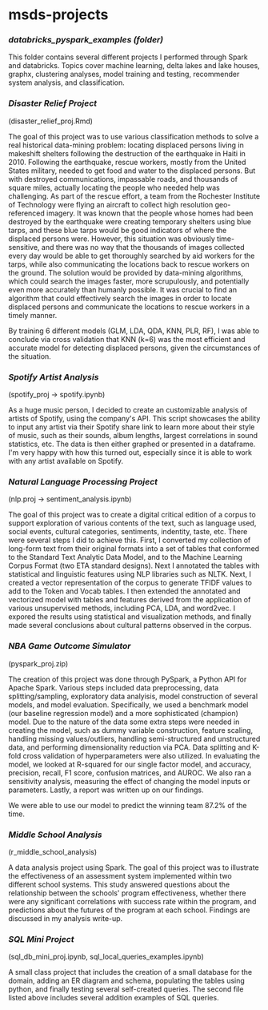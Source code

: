 # msds-projects 

### *databricks_pyspark_examples (folder)*
This folder contains several different projects I performed through Spark and databricks. Topics cover machine learning, delta lakes and lake houses, graphx, clustering analyses, model training and testing, recommender system analysis, and classification.

### *Disaster Relief Project*
(disaster_relief_proj.Rmd)<p>
 
The goal of this project was to use various classification methods to solve a real historical data-mining problem: locating displaced persons living in makeshift shelters following the destruction of the earthquake in Haiti in 2010. Following the earthquake, rescue workers, mostly from the United States military, needed to get food and water to the displaced persons. But with destroyed communications, impassable roads, and thousands of square miles, actually locating the people who needed help was challenging. As part of the rescue effort, a team from the Rochester Institute of Technology were flying an aircraft to collect high resolution geo-referenced imagery. It was known that the people whose homes had been destroyed by the earthquake were creating temporary shelters using blue tarps, and these blue tarps would be good indicators of where the displaced persons were. However, this situation was obviously time-sensitive, and there was no way that the thousands of images collected every day would be able to get thoroughly searched by aid workers for the tarps, while also communicating the locations back to rescue workers on the ground. The solution would be provided by data-mining algorithms, which could search the images faster, more scrupulously, and potentially even more accurately than humanly possible. It was crucial to find an algorithm that could effectively search the images in order to locate displaced persons and communicate the locations to rescue workers in a timely manner. <p>
By training 6 different models (GLM, LDA, QDA, KNN, PLR, RF), I was able to conclude via cross validation that KNN (k=6) was the most efficient and accurate model for detecting displaced persons, given the circumstances of the situation.
 
### *Spotify Artist Analysis*
(spotify_proj -> spotify.ipynb) <p>
As a huge music person, I decided to create an customizable analysis of artists of Spotify, using the company's API. This script showcases the ability to input any artist via their Spotify share link to learn more about their style of music, such as their sounds, album lengths, largest correlations in sound statistics, etc. The data is then either graphed or presented in a dataframe. I'm very happy with how this turned out, especially since it is able to work with any artist available on Spotify.

 
### *Natural Language Processing Project*
(nlp.proj -> sentiment_analysis.ipynb) <p>
The goal of this project was to create a digital critical edition of a corpus to support exploration of various contents of the text, such as language used, social events, cultural categories, sentiments, indentity, taste, etc. There were several steps I did to achieve this. First, I converted my collection of long-form text from their original formats into a set of tables that conformed to the Standard Text Analytic Data Model, and to the Machine Learning Corpus Format (two ETA standard designs). Next I annotated the tables with statistical and linguistic features using NLP libraries such as NLTK. Next, I created a vector representation of the corpus to generate TFIDF values to add to the Token and Vocab tables. I then extended the annotated and vectorized model with tables and features derived from the application of various unsupervised methods, including PCA, LDA, and word2vec. I expored the results using statistical and visualization methods, and finally made several conclusions about cultural patterns observed in the corpus. <p>
 


### *NBA Game Outcome Simulator*
(pyspark_proj.zip)<p>

The creation of this project was done through PySpark, a Python API for Apache Spark. Various steps included data preprocessing, data splitting/sampling, exploratory data analyisis, model construction of several models, and model evaluation. Specifically, we used a benchmark model (our baseline regression model) and a more sophisticated (champion) model. Due to the nature of the data some extra steps were needed in creating the model, such as dummy variable construction, feature scaling, handling missing values/outliers, handling semi-structured and unstructured data, and performing dimensionality reduction via PCA. Data splitting and K-fold cross validation of hyperparameters were also utilized. In evaluating the model, we looked at R-squared for our single factor model, and accuracy, precision, recall, F1 score, confusion matrices, and AUROC. We also ran a sensitivity analysis, measuring the effect of changing the model inputs or parameters. Lastly, a report was written up on our findings. <p>
We were able to use our model to predict the winning team 87.2% of the time.
 
 
### *Middle School Analysis*
(r_middle_school_analysis)<p>
A data analysis project using Spark. The goal of this project was to illustrate the effectiveness of an assessment system implemented within two different school systems. This study answered questions about the relationship between the schools' program effectiveness, whether there were any significant correlations with success rate within the program, and predictions about the futures of the program at each school. Findings are discussed in my analysis write-up.
 

### *SQL Mini Project*
(sql_db_mini_proj.ipynb, sql_local_queries_examples.ipynb)<p>
A small class project that includes the creation of a small database for the domain, adding an ER diagram and schema, populating the tables using python, and finally testing several self-created queries. The second file listed above includes several addition examples of SQL queries.



